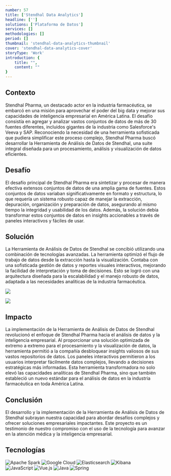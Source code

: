 ```yaml
---
number: 57
title: ['Stendhal Data Analytics']
headline: ['']
solutions: ['Plataforma de Datos']
services: []
methodologies: []
period: []
thumbnail: 'stendhal-data-analytics-thumbnail'
cover: 'stendhal-data-analytics-cover'
storyType: 'Work'
introduction: {
    title: "",
    content: ""
}
---
```


## Contexto

Stendhal Pharma, un destacado actor en la industria farmacéutica, se embarcó en una misión para aprovechar el poder del big data y mejorar sus capacidades de inteligencia empresarial en América Latina. El desafío consistía en agregar y analizar vastos conjuntos de datos de más de 30 fuentes diferentes, incluidos gigantes de la industria como Salesforce's Veeva y SAP. Reconociendo la necesidad de una herramienta sofisticada que pudiera simplificar este proceso complejo, Stendhal Pharma buscó desarrollar la Herramienta de Análisis de Datos de Stendhal, una suite integral diseñada para un procesamiento, análisis y visualización de datos eficientes.

## Desafío

El desafío principal de Stendhal Pharma era sintetizar y procesar de manera efectiva extensos conjuntos de datos de una amplia gama de fuentes. Estos conjuntos de datos variaban significativamente en formato y estructura, lo que requería un sistema robusto capaz de manejar la extracción, depuración, organización y preparación de datos, asegurando al mismo tiempo la integridad y usabilidad de los datos. Además, la solución debía transformar estos conjuntos de datos en insights accionables a través de paneles interactivos y fáciles de usar.

## Solución

La Herramienta de Análisis de Datos de Stendhal se concibió utilizando una combinación de tecnologías avanzadas. La herramienta optimizó el flujo de trabajo de datos desde la extracción hasta la visualización. Contaba con una sofisticada gestión de datos y reportes visuales interactivos, mejorando la facilidad de interpretación y toma de decisiones. Esto se logró con una arquitectura diseñada para la escalabilidad y el manejo robusto de datos, adaptada a las necesidades analíticas de la industria farmacéutica.

![](/work/stendhal-data-analytics-figure-1.jpg)

![](/work/stendhal-data-analytics-figure-2.jpg)

## Impacto

La implementación de la Herramienta de Análisis de Datos de Stendhal revolucionó el enfoque de Stendhal Pharma hacia el análisis de datos y la inteligencia empresarial. Al proporcionar una solución optimizada de extremo a extremo para el procesamiento y la visualización de datos, la herramienta permitió a la compañía desbloquear insights valiosos de sus vastos repositorios de datos. Los paneles interactivos permitieron a los usuarios interpretar fácilmente datos complejos, llevando a decisiones estratégicas más informadas. Esta herramienta transformadora no solo elevó las capacidades analíticas de Stendhal Pharma, sino que también estableció un nuevo estándar para el análisis de datos en la industria farmacéutica en toda América Latina.

## Conclusión

El desarrollo y la implementación de la Herramienta de Análisis de Datos de Stendhal subrayan nuestra capacidad para abordar desafíos complejos y ofrecer soluciones empresariales impactantes. Este proyecto es un testimonio de nuestro compromiso con el uso de la tecnología para avanzar en la atención médica y la inteligencia empresarial.

## Tecnologías 

<div class="story_story__mainContent__technologies__v5XXm">
  <div class="story_story__mainContent__technologies__images__6NSg5">
    <div>
      <img loading="lazy" src="/technologies/apache-spark.svg" alt="Apache Spark"/>
      <img loading="lazy" src="/technologies/gcloud.svg" alt="Google Cloud"/>
      <img loading="lazy" src="/technologies/elasticsearch.svg" alt="Elasticsearch"/>
      <img loading="lazy" src="/technologies/kibana.svg" alt="Kibana"/>
    </div>
  </div>
  <div class="story_story__mainContent__technologies__images__6NSg5">
    <div>
      <img loading="lazy" src="/technologies/javascript.svg" alt="JavaScript"/>
      <img loading="lazy" src="/technologies/vue.svg" alt="Vue.js"/>
      <img loading="lazy" src="/technologies/java.svg" alt="Java"/>
      <img loading="lazy" src="/technologies/spring.svg" alt="Spring"/>
    </div>
  </div>
</div>